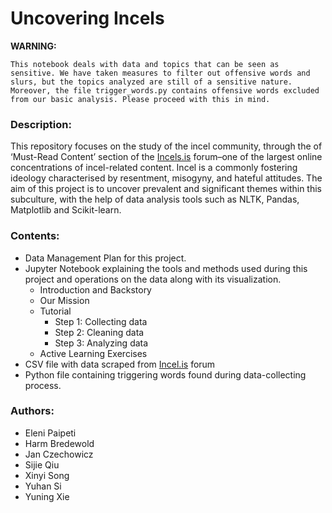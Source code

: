 # Uncovering Incels

**WARNING:**

`This notebook deals with data and topics that can be seen as sensitive. We have taken measures to filter out offensive words and slurs, but the topics analyzed are still of a sensitive nature. Moreover, the file trigger_words.py contains offensive words excluded from our basic analysis. Please proceed with this in mind.`

### Description:

This repository focuses on the study of the incel community, through the of ‘Must-Read Content’ section of the [Incels.is](http://incels.is/) forum–one of the largest online concentrations of incel-related content. Incel is a commonly fostering ideology characterised by resentment, misogyny, and hateful attitudes. The aim of this project is to uncover prevalent and significant themes within this subculture, with the help of data analysis tools such as NLTK, Pandas, Matplotlib and Scikit-learn.

### Contents:

- Data Management Plan for this project.
- Jupyter Notebook explaining the tools and methods used during this project and operations on the data along with its visualization.
  - Introduction and Backstory
  - Our Mission
  - Tutorial
    - Step 1: Collecting data
    - Step 2: Cleaning data
    - Step 3: Analyzing data
  - Active Learning Exercises
- CSV file with data scraped from [Incel.is](http://Incel.is) forum
- Python file containing triggering words found during data-collecting process.

### Authors:

- Eleni Paipeti
- Harm Bredewold
- Jan Czechowicz
- Sijie Qiu
- Xinyi Song
- Yuhan Si
- Yuning Xie
